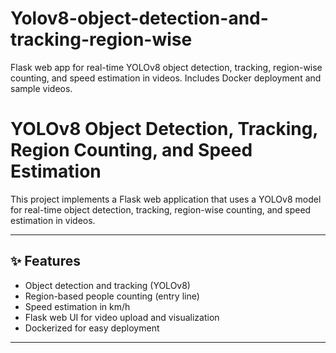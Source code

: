 # Yolov8-object-detection-and-tracking-region-wise
Flask web app for real-time YOLOv8 object detection, tracking, region-wise counting, and speed estimation in videos. Includes Docker deployment and sample videos.



# YOLOv8 Object Detection, Tracking, Region Counting, and Speed Estimation

This project implements a Flask web application that uses a YOLOv8 model for real-time object detection, tracking, region-wise counting, and speed estimation in videos.

---

## ✨ Features

- Object detection and tracking (YOLOv8)
- Region-based people counting (entry line)
- Speed estimation in km/h
- Flask web UI for video upload and visualization
- Dockerized for easy deployment

---




